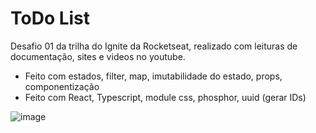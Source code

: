 # ToDo List

Desafio 01 da trilha do Ignite da Rocketseat, realizado com leituras de documentação, sites e videos no youtube.

- Feito com estados, filter, map, imutabilidade do estado, props, componentização
- Feito com React, Typescript, module css, phosphor, uuid (gerar IDs)


![image](https://github.com/Isabela-Silva/ToDo-List/assets/72450422/62940d02-98f1-44b0-9a8e-4638785c06ff)
